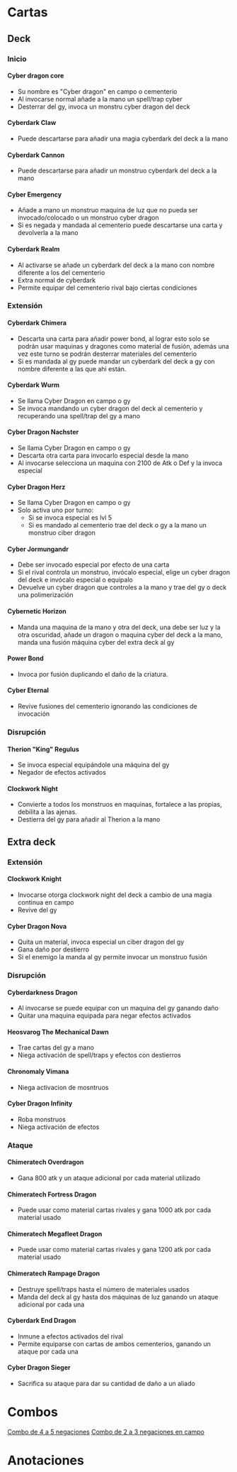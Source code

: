 # Cartas
## Deck
### Inicio
#### Cyber dragon core
+ Su nombre es "Cyber dragon" en campo o cementerio
+ Al invocarse normal añade a la mano un spell/trap cyber
+ Desterrar del gy, invoca un monstru cyber dragon del deck
#### Cyberdark Claw
+ Puede descartarse para añadir una magia cyberdark del deck a la mano
#### Cyberdark Cannon
+ Puede descartarse para añadir un monstruo cyberdark del deck a la mano
#### Cyber Emergency
+ Añade a mano un monstruo maquina de luz que no pueda ser invocado/colocado o un monstruo cyber dragon
+ Si es negada y mandada al cementerio puede descartarse una carta y devolverla a la mano
#### Cyberdark Realm
+ Al activarse se añade un cyberdark del deck a la mano con nombre diferente a los del cementerio
+ Extra normal de cyberdark
+ Permite equipar del cementerio rival bajo ciertas condiciones
### Extensión
#### Cyberdark Chimera
+ Descarta una carta para añadir power bond, al lograr esto solo se podrán usar maquinas y dragones como material de fusión, además una vez este turno se podrán desterrar materiales del cementerio
+ Si es mandada al gy puede mandar un cyberdark del deck a gy con nombre diferente a las que ahi están.
#### Cyberdark Wurm
+ Se llama Cyber Dragon en campo o gy
+ Se invoca mandando un cyber dragon del deck al cementerio y recuperando una spell/trap del gy a mano
#### Cyber Dragon Nachster
+ Se llama Cyber Dragon en campo o gy
+ Descarta otra carta para invocarlo especial desde la mano
+ Al invocarse selecciona un maquina con 2100 de Atk o Def y la invoca especial
#### Cyber Dragon Herz
+ Se llama Cyber Dragon en campo o gy
+ Solo activa uno por turno:
	+ Si se invoca especial es lvl 5
	+ Si es mandado al cementerio trae del deck o gy a la mano un monstruo ciber dragon
#### Cyber Jormungandr
+ Debe ser invocado especial por efecto de una carta
+ Si el rival controla un monstruo, invócalo especial, elige un cyber dragon del deck e invócalo especial o equipalo
+ Devuelve un cyber dragon que controles a la mano y trae del gy o deck una polimerización
#### Cybernetic Horizon
+ Manda una maquina de la mano y otra del deck, una debe ser luz y la otra oscuridad, añade un dragon o maquina cyber del deck a la mano, manda una fusión máquina cyber del extra deck al gy
#### Power Bond
+ Invoca por fusión duplicando el daño de la criatura.
#### Cyber Eternal
+ Revive fusiones del cementerio ignorando las condiciones de invocación
### Disrupción
#### Therion "King" Regulus
+ Se invoca especial equipándole una máquina del gy
+ Negador de efectos activados
#### Clockwork Night
+ Convierte a todos los monstruos en maquinas, fortalece a las propias, debilita a las ajenas.
+ Destierra del gy para añadir al Therion a la mano
## Extra deck
### Extensión
#### Clockwork Knight
+ Invocarse otorga clockwork night del deck a cambio de una magia continua en campo
+ Revive del gy
#### Cyber Dragon Nova
+ Quita un material, invoca especial un ciber dragon del gy
+ Gana daño por destierro
+ Si el enemigo la manda al gy permite invocar un monstruo fusión
### Disrupción
#### Cyberdarkness Dragon
+ Al invocarse se puede equipar con un maquina del gy ganando daño
+ Quitar una maquina equipada para negar efectos activados
#### Heosvarog The Mechanical Dawn
+ Trae cartas del gy a mano
+ Niega activación de spell/traps y efectos con destierros
#### Chronomaly Vimana
+ Niega activacion de mosntruos
#### Cyber Dragon Infinity
+ Roba monstruos
+ Niega activación de efectos
### Ataque
#### Chimeratech Overdragon
+ Gana 800 atk y un ataque adicional por cada material utilizado
#### Chimeratech Fortress Dragon
+ Puede usar como material cartas rivales y gana 1000 atk por cada material usado
#### Chimeratech Megafleet Dragon
+ Puede usar como material cartas rivales y gana 1200 atk por cada material usado
#### Chimeratech Rampage Dragon
+ Destruye spell/traps hasta el número de materiales usados
+ Manda del deck al gy hasta dos máquinas de luz ganando un ataque adicional por cada una
#### Cyberdark End Dragon
+ Inmune a efectos activados del rival
+ Permite equiparse con cartas de ambos cementerios, ganando un ataque por cada una
#### Cyber Dragon Sieger
+ Sacrifica su ataque para dar su cantidad de daño a un aliado
# Combos
[Combo de 4 a 5 negaciones](https://youtu.be/EbKsHUSGLM4?feature=shared)
[Combo de 2 a 3 negaciones en campo](https://youtu.be/EuL1fA2q7t4?feature=shared)
# Anotaciones